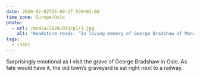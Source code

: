 ```yaml
---
date: 2020-02-02T15:09:17.530+01:00
time_zone: Europe/Oslo
photo:
  - url: /media/2020/033/p1/1.jpg
    alt: "Headstone reads: “In loving memory of George Bradshaw of Manchester, England who died at Christiania September 6th 1853 aged 53 years”."
tags:
  - i54k1
---
```


Surprisingly emotional as I visit the grave of George Bradshaw in Oslo. As fate would have it, the old town’s graveyard is sat right next to a railway.
